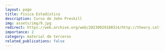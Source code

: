 ```yaml
---
layout: page
title: Física Estadística
description: Curso de John Preskill
img: assets/img/9.jpg
redirect: https://web.archive.org/web/20230929180314/http://theory.caltech.edu/~preskill/ph12c/index.html
importance: 2
category: material de terceros
related_publications: false
---
```

